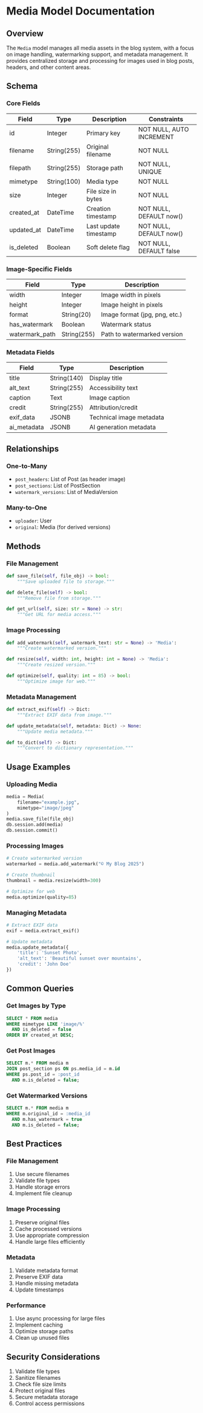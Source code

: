 # Media Model Documentation

## Overview
The `Media` model manages all media assets in the blog system, with a focus on image handling, watermarking support, and metadata management. It provides centralized storage and processing for images used in blog posts, headers, and other content areas.

## Schema

### Core Fields
| Field | Type | Description | Constraints |
|-------|------|-------------|-------------|
| id | Integer | Primary key | NOT NULL, AUTO INCREMENT |
| filename | String(255) | Original filename | NOT NULL |
| filepath | String(255) | Storage path | NOT NULL, UNIQUE |
| mimetype | String(100) | Media type | NOT NULL |
| size | Integer | File size in bytes | NOT NULL |
| created_at | DateTime | Creation timestamp | NOT NULL, DEFAULT now() |
| updated_at | DateTime | Last update timestamp | NOT NULL, DEFAULT now() |
| is_deleted | Boolean | Soft delete flag | NOT NULL, DEFAULT false |

### Image-Specific Fields
| Field | Type | Description |
|-------|------|-------------|
| width | Integer | Image width in pixels |
| height | Integer | Image height in pixels |
| format | String(20) | Image format (jpg, png, etc.) |
| has_watermark | Boolean | Watermark status |
| watermark_path | String(255) | Path to watermarked version |

### Metadata Fields
| Field | Type | Description |
|-------|------|-------------|
| title | String(140) | Display title |
| alt_text | String(255) | Accessibility text |
| caption | Text | Image caption |
| credit | String(255) | Attribution/credit |
| exif_data | JSONB | Technical image metadata |
| ai_metadata | JSONB | AI generation metadata |

## Relationships

### One-to-Many
- `post_headers`: List of Post (as header image)
- `post_sections`: List of PostSection
- `watermark_versions`: List of MediaVersion

### Many-to-One
- `uploader`: User
- `original`: Media (for derived versions)

## Methods

### File Management
```python
def save_file(self, file_obj) -> bool:
    """Save uploaded file to storage."""

def delete_file(self) -> bool:
    """Remove file from storage."""

def get_url(self, size: str = None) -> str:
    """Get URL for media access."""
```

### Image Processing
```python
def add_watermark(self, watermark_text: str = None) -> 'Media':
    """Create watermarked version."""

def resize(self, width: int, height: int = None) -> 'Media':
    """Create resized version."""

def optimize(self, quality: int = 85) -> bool:
    """Optimize image for web."""
```

### Metadata Management
```python
def extract_exif(self) -> Dict:
    """Extract EXIF data from image."""

def update_metadata(self, metadata: Dict) -> None:
    """Update media metadata."""

def to_dict(self) -> Dict:
    """Convert to dictionary representation."""
```

## Usage Examples

### Uploading Media
```python
media = Media(
    filename="example.jpg",
    mimetype="image/jpeg"
)
media.save_file(file_obj)
db.session.add(media)
db.session.commit()
```

### Processing Images
```python
# Create watermarked version
watermarked = media.add_watermark("© My Blog 2025")

# Create thumbnail
thumbnail = media.resize(width=300)

# Optimize for web
media.optimize(quality=85)
```

### Managing Metadata
```python
# Extract EXIF data
exif = media.extract_exif()

# Update metadata
media.update_metadata({
    'title': 'Sunset Photo',
    'alt_text': 'Beautiful sunset over mountains',
    'credit': 'John Doe'
})
```

## Common Queries

### Get Images by Type
```sql
SELECT * FROM media
WHERE mimetype LIKE 'image/%'
  AND is_deleted = false
ORDER BY created_at DESC;
```

### Get Post Images
```sql
SELECT m.* FROM media m
JOIN post_section ps ON ps.media_id = m.id
WHERE ps.post_id = :post_id
  AND m.is_deleted = false;
```

### Get Watermarked Versions
```sql
SELECT m.* FROM media m
WHERE m.original_id = :media_id
  AND m.has_watermark = true
  AND m.is_deleted = false;
```

## Best Practices

### File Management
1. Use secure filenames
2. Validate file types
3. Handle storage errors
4. Implement file cleanup

### Image Processing
1. Preserve original files
2. Cache processed versions
3. Use appropriate compression
4. Handle large files efficiently

### Metadata
1. Validate metadata format
2. Preserve EXIF data
3. Handle missing metadata
4. Update timestamps

### Performance
1. Use async processing for large files
2. Implement caching
3. Optimize storage paths
4. Clean up unused files

## Security Considerations
1. Validate file types
2. Sanitize filenames
3. Check file size limits
4. Protect original files
5. Secure metadata storage
6. Control access permissions 